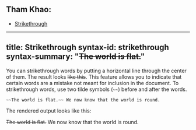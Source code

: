 ## Tham Khao:
- [Strikethrough](https://www.markdownguide.org/extended-syntax/#strikethrough)

---
title: Strikethrough
syntax-id: strikethrough
syntax-summary: "~~The world is flat.~~"
---

You can strikethrough words by putting a horizontal line through the center of them. The result looks ~~like this~~. This feature allows you to indicate that certain words are a mistake not meant for inclusion in the document. To strikethrough words, use two tilde symbols (`~~`) before and after the words.

```
~~The world is flat.~~ We now know that the world is round.
```

The rendered output looks like this:

~~The world is flat.~~ We now know that the world is round.